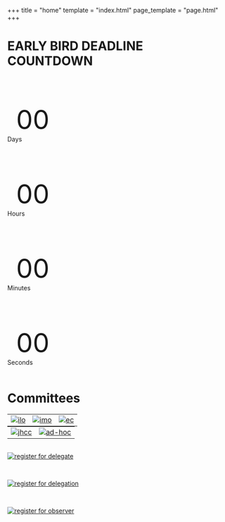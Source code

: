 +++
title = "home"
template = "index.html"
page_template = "page.html"
+++

<style>
div img {
  margin: 0 auto;
  width: 200px;
  height: auto;
}

table {
  margin: 0 auto;
}

div p{
  font-size:60px;
  margin-bottom:-20px;
  padding:20px ;
}

</style>

# EARLY BIRD DEADLINE COUNTDOWN
<div class="text-center place-content-center flex ">
  <div>
    <p id="days" >00</p><span>Days</span>
  </div>
  <div>
    <p id="Hours">00</p><span>Hours</span>
  </div>
  <div>
    <p id="Minutes">00</p><span>Minutes</span>
  </div>
  <div>
    <p id="Seconds">00</p><span>Seconds</span>
  </div>
</div>

<div>
    <script>
        var deadline = new Date("April 3, 2024 23:59:00 UTC").getTime();
        var x = setInterval(function() {
            var now = new Date().getTime();
            var t = deadline - now;
            var days = Math.floor(t / (1000 * 60 * 60 * 24));
            var hours = Math.floor((t%(1000 * 60 * 60 * 24))/(1000 * 60 * 60));
            var minutes = Math.floor((t % (1000 * 60 * 60)) / (1000 * 60));
            var seconds = Math.floor((t % (1000 * 60)) / 1000);
            document.getElementById("days").innerHTML =days ;
            document.getElementById("Hours").innerHTML =hours;
            document.getElementById("Minutes").innerHTML = minutes;
            document.getElementById("Seconds").innerHTML =seconds;
            if (t < 0) {
                clearInterval(x);
                document.getElementById("days").innerHTML ='00';
                document.getElementById("Hours").innerHTML ='00';
                document.getElementById("Minutes").innerHTML ='00';
                document.getElementById("Seconds").innerHTML = '00';
            }
        }, 1000);
    </script>
</div>

<br />

# Committees

||||
|---|---|---|
|[![ilo](/ilo.png)](/reg-for-delegate)|[![imo](/imo.png)](/reg-for-delegate)|[![ec](/ec.png)](/reg-for-delegate)|

|||
|---|---|
|[![jhcc](/jhcc.png)](/reg-for-delegate)|[![ad-hoc](/adhoc.png)](/reg-for-delegate)|

<br />

[![register for delegate](/reg-btn.png)](/reg-for-delegate)

<br />

[![register for delegation](/reg-delegations.png)](/reg-for-delegation)

<br />

[![register for observer](/nut-ob.png)](/reg-for-observer)

